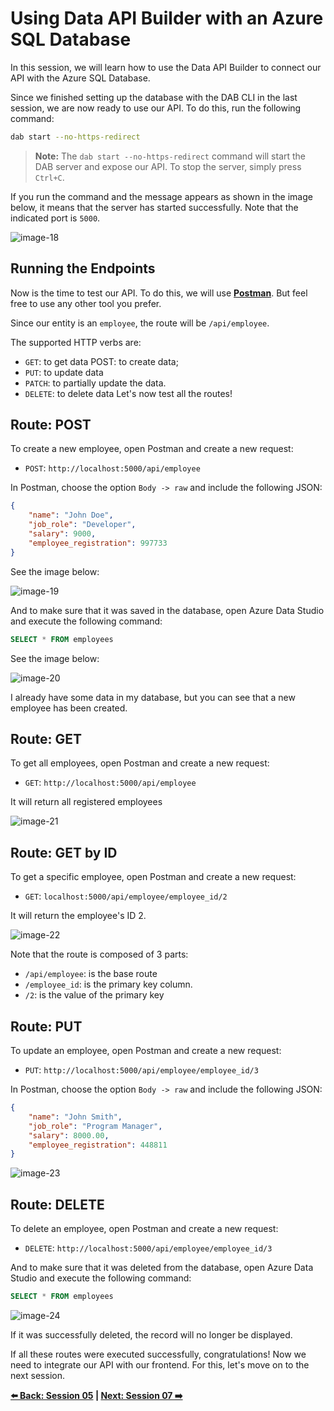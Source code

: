# Using Data API Builder with an Azure SQL Database

In this session, we will learn how to use the Data API Builder to connect our API with the Azure SQL Database.

Since we finished setting up the database with the DAB CLI in the last session, we are now ready to use our API. To do this, run the following command:

```bash
dab start --no-https-redirect
```

> **Note:** The `dab start --no-https-redirect` command will start the DAB server and expose our API. To stop the server, simply press `Ctrl+C`.

If you run the command and the message appears as shown in the image below, it means that the server has started successfully. Note that the indicated port is `5000`.

![image-18](./../../workshop-images/image-18.jpg)

## Running the Endpoints 

Now is the time to test our API. To do this, we will use **[Postman](https://www.postman.com/)**. But feel free to use any other tool you prefer.

Since our entity is an `employee`, the route will be `/api/employee`.

The supported HTTP verbs are:

- `GET`: to get data POST: to create data;
- `PUT`: to update data
- `PATCH`: to partially update the data.
- `DELETE`: to delete data Let's now test all the routes!

## Route: POST 

To create a new employee, open Postman and create a new request:

- `POST`: `http://localhost:5000/api/employee`

In Postman, choose the option `Body -> raw` and include the following JSON:

```json
{
    "name": "John Doe",
    "job_role": "Developer",
    "salary": 9000,
    "employee_registration": 997733
}
```

See the image below:

![image-19](./../../workshop-images/image-19.jpg)

And to make sure that it was saved in the database, open Azure Data Studio and execute the following command:

```sql
SELECT * FROM employees
```

See the image below:

![image-20](./../../workshop-images/image-20.jpg)

I already have some data in my database, but you can see that a new employee has been created.

## Route: GET 

To get all employees, open Postman and create a new request:

- `GET`: `http://localhost:5000/api/employee `

It will return all registered employees

![image-21](./../../workshop-images/image-21.jpg)

## Route: GET by ID 

To get a specific employee, open Postman and create a new request:

- `GET`: `localhost:5000/api/employee/employee_id/2`

It will return the employee's ID 2.

![image-22](./../../workshop-images/image-22.jpg)

Note that the route is composed of 3 parts:

- `/api/employee`: is the base route 
- `/employee_id`: is the primary key column. 
- `/2`: is the value of the primary key 

## Route: PUT 

To update an employee, open Postman and create a new request:

- `PUT`: `http://localhost:5000/api/employee/employee_id/3` 

In Postman, choose the option `Body -> raw` and include the following JSON:


```json
{
    "name": "John Smith",
    "job_role": "Program Manager",
    "salary": 8000.00,
    "employee_registration": 448811
}
```

![image-23](./../../workshop-images/image-23.jpg)

## Route: DELETE 

To delete an employee, open Postman and create a new request:

- `DELETE`: `http://localhost:5000/api/employee/employee_id/3` 

And to make sure that it was deleted from the database, open Azure Data Studio and execute the following command:

```sql
SELECT * FROM employees
```

![image-24](./../../workshop-images/image-24.jpg)

 If it was successfully deleted, the record will no longer be displayed.

If all these routes were executed successfully, congratulations! Now we need to integrate our API with our frontend. For this, let's move on to the next session.

**[⬅️ Back: Session 05](./05-session.md) | **[Next: Session 07 ➡️](./07-session.md)****
